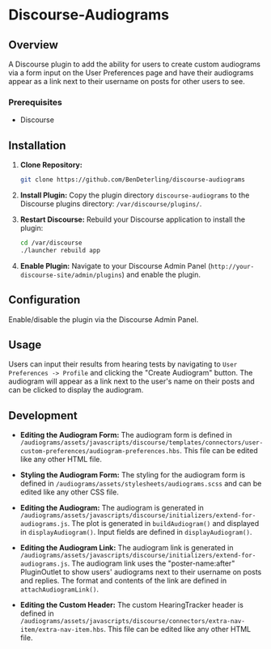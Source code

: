 # Discourse-Audiograms

## Overview

A Discourse plugin to add the ability for users to create custom audiograms via a form input on the User Preferences page and have their audiograms appear as a link next to their username on posts for other users to see.

### Prerequisites

- Discourse

## Installation

1. **Clone Repository:**
    ```sh
    git clone https://github.com/BenDeterling/discourse-audiograms
    ```

2. **Install Plugin:**
    Copy the plugin directory `discourse-audiograms` to the Discourse plugins directory: `/var/discourse/plugins/`.

3. **Restart Discourse:**
    Rebuild your Discourse application to install the plugin:
    ```sh
    cd /var/discourse
    ./launcher rebuild app
    ```

4. **Enable Plugin:**
    Navigate to your Discourse Admin Panel (`http://your-discourse-site/admin/plugins`) and enable the plugin.

## Configuration

Enable/disable the plugin via the Discourse Admin Panel.

## Usage

Users can input their results from hearing tests by navigating to `User Preferences -> Profile` and clicking the "Create Audiogram" button. The audiogram will appear as a link next to the user's name on their posts and can be clicked to display the audiogram.

## Development

- **Editing the Audiogram Form:** The audiogram form is defined in `/audiograms/assets/javascripts/discourse/templates/connectors/user-custom-preferences/audiogram-preferences.hbs`. This file can be edited like any other HTML file.
  
- **Styling the Audiogram Form:** The styling for the audiogram form is defined in `/audiograms/assets/stylesheets/audiograms.scss` and can be edited like any other CSS file.
  
- **Editing the Audiogram:** The audiogram is generated in `/audiograms/assets/javascripts/discourse/initializers/extend-for-audiograms.js`. The plot is generated in `buildAudiogram()` and displayed in `displayAudiogram()`. Input fields are defined in `displayAudiogram()`.
  
- **Editing the Audiogram Link:** The audiogram link is generated in `/audiograms/assets/javascripts/discourse/initializers/extend-for-audiograms.js`. The audiogram link uses the "poster-name:after" PluginOutlet to show users' audiograms next to their username on posts and replies. The format and contents of the link are defined in `attachAudiogramLink()`.
  
- **Editing the Custom Header:** The custom HearingTracker header is defined in `/audiograms/assets/javascripts/discourse/connectors/extra-nav-item/extra-nav-item.hbs`. This file can be edited like any other HTML file.

